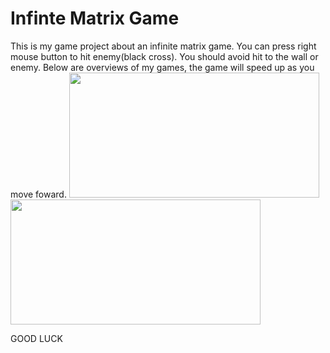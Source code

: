 # Infinte Matrix Game
This is my game project about an infinite matrix game. You can press right mouse button to hit enemy(black cross). You should avoid hit to the wall or enemy. 
Below are overviews of my games, the game will speed up as you move foward.
<img src="https://user-images.githubusercontent.com/55035176/164152848-2aff2b29-2d3a-4904-8793-f8bc0bb93cde.png" width="400" height="200" />
<img src="https://user-images.githubusercontent.com/55035176/164152904-e9b1cb0f-aee1-46cc-a677-b7d44752058d.png" width="400" height="200" />

GOOD LUCK
